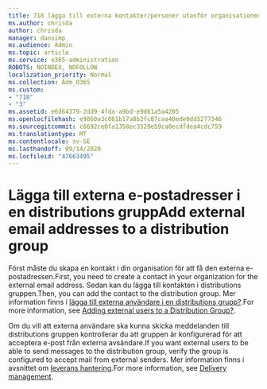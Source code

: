 ```yaml
---
title: 718 lägga till externa kontakter/personer utanför organisationen i en distributions lista
ms.author: chrisda
author: chrisda
manager: dansimp
ms.audience: Admin
ms.topic: article
ms.service: o365-administration
ROBOTS: NOINDEX, NOFOLLOW
localization_priority: Normal
ms.collection: Adm_O365
ms.custom:
- "718"
- "3"
ms.assetid: e6d64379-2dd9-4fda-a9bd-e9d61a5a4205
ms.openlocfilehash: e9860a3c061b17a8b2fc87caa40ede0dd5277346
ms.sourcegitcommit: c6692ce0fa1358ec3529e59ca0ecdfdea4cdc759
ms.translationtype: MT
ms.contentlocale: sv-SE
ms.lasthandoff: 09/14/2020
ms.locfileid: "47663495"
---
```

# <a name="add-external-email-addresses-to-a-distribution-group"></a><span data-ttu-id="c7125-102">Lägga till externa e-postadresser i en distributions grupp</span><span class="sxs-lookup"><span data-stu-id="c7125-102">Add external email addresses to a distribution group</span></span>

<span data-ttu-id="c7125-103">Först måste du skapa en kontakt i din organisation för att få den externa e-postadressen.</span><span class="sxs-lookup"><span data-stu-id="c7125-103">First, you need to create a contact in your organization for the external email address.</span></span> <span data-ttu-id="c7125-104">Sedan kan du lägga till kontakten i distributions gruppen.</span><span class="sxs-lookup"><span data-stu-id="c7125-104">Then, you can add the contact to the distribution group.</span></span> <span data-ttu-id="c7125-105">Mer information finns i [lägga till externa användare i en distributions grupp?](https://support.office.com/client/caa0f310-0bb7-48e3-8ad2-cb358b53bbba).</span><span class="sxs-lookup"><span data-stu-id="c7125-105">For more information, see [Adding external users to a Distribution Group?](https://support.office.com/client/caa0f310-0bb7-48e3-8ad2-cb358b53bbba).</span></span>

<span data-ttu-id="c7125-106">Om du vill att externa användare ska kunna skicka meddelanden till distributions gruppen kontrollerar du att gruppen är konfigurerad för att acceptera e-post från externa avsändare.</span><span class="sxs-lookup"><span data-stu-id="c7125-106">If you want external users to be able to send messages to the distribution group, verify the group is configured to accept mail from external senders.</span></span> <span data-ttu-id="c7125-107">Mer information finns i avsnittet om [leverans hantering](https://technet.microsoft.com/library/bb124513.aspx#deliverymanagement).</span><span class="sxs-lookup"><span data-stu-id="c7125-107">For more information, see [Delivery management](https://technet.microsoft.com/library/bb124513.aspx#deliverymanagement).</span></span>
